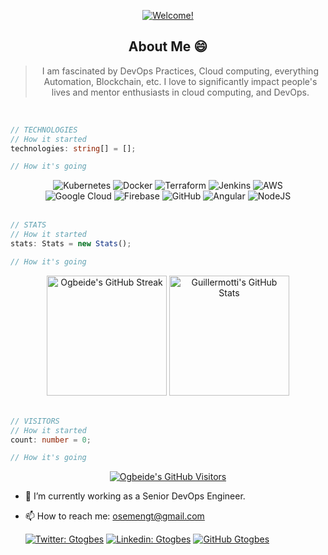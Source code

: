 <div align="center">

[![Welcome!](https://readme-typing-svg.herokuapp.com/?lines=Yep!+👋;Nice+to+meet+you!+😚;My+name+is+Ogbeide+👽;This+is+my+profile+🚀&font=ubuntu&color=32a852&center=true)](https://git.io/typing-svg)

## About Me 😄
> I am fascinated by DevOps Practices, Cloud computing, everything Automation, Blockchain, etc.
> I love to significantly impact people's lives and mentor enthusiasts in cloud computing, and DevOps.

</div>

<br>

```ts
// TECHNOLOGIES 
// How it started
technologies: string[] = [];

// How it's going
```
<div align="center">
    <img alt="Kubernetes" src="https://img.shields.io/badge/kubernetes-%23326ce5.svg?style=for-the-badge&logo=kubernetes&logoColor=white"/>
    <img alt="Docker" src="https://img.shields.io/badge/docker-%230db7ed.svg?style=for-the-badge&logo=docker&logoColor=white"/>
    <img alt="Terraform" src="https://img.shields.io/badge/terraform-%235835CC.svg?style=for-the-badge&logo=terraform&logoColor=white"/>
    <img alt="Jenkins" src="https://img.shields.io/badge/jenkins-%232C5263.svg?style=for-the-badge&logo=jenkins&logoColor=white"/>
    <img alt="AWS" src="https://img.shields.io/badge/AWS-%23FF9900.svg?style=for-the-badge&logo=amazon-aws&logoColor=white"/>
    <br>
    <img alt="Google Cloud" src="https://img.shields.io/badge/GoogleCloud-%234285F4.svg?style=for-the-badge&logo=google-cloud&logoColor=white"/>
    <img alt="Firebase" src="https://img.shields.io/badge/firebase-%23039BE5.svg?style=for-the-badge&logo=firebase"/>
    <img alt="GitHub" src="https://img.shields.io/badge/github-%23121011.svg?style=for-the-badge&logo=github&logoColor=white"/>
    <img alt="Angular" src="https://img.shields.io/badge/angular-%23DD0031.svg?style=for-the-badge&logo=angular&logoColor=white"/>
    <img alt="NodeJS" src="https://img.shields.io/badge/node.js-%2343853D.svg?style=for-the-badge&logo=node-dot-js&logoColor=white"/>
</div>

<br>

```ts
// STATS
// How it started
stats: Stats = new Stats();

// How it's going
```
<div align="center">
<a href="https://git.io/streak-stats"><img alt="Ogbeide's GitHub Streak" src="https://github-readme-streak-stats.herokuapp.com/?user=gtogbes&theme=dark" height="192px"/></a>
<a href="https://github.com/anuraghazra/github-readme-stats"><img alt="Guillermotti's GitHub Stats" src="https://denvercoder1-github-readme-stats.vercel.app/api/?username=gtogbes&show_icons=true&count_private=true&theme=dark&custom_title=Ogbeide's+GitHub+Stats" height="192px"/></a>
  <br/>
</div>

<br>

```ts
// VISITORS 
// How it started
count: number = 0;

// How it's going
```

<div align="center">
    <a href="https://profile-counter.glitch.me"><img alt="Ogbeide's GitHub Visitors" src="https://profile-counter.glitch.me/gtogbes/count.svg"/></a>
</div>


- 🔭 I’m currently working as a Senior DevOps Engineer.
- 📫 How to reach me: osemengt@gmail.com

    [![Twitter: Gtogbes](https://img.shields.io/twitter/follow/osemengt?style=social)](https://twitter.com/osemenGT)
    [![Linkedin: Gtogbes](https://img.shields.io/badge/-Gtogbes-blue?style=flat-square&logo=Linkedin&logoColor=white&link=https://www.linkedin.com/in/ogbeide-osemenkhian-bb70021a3)](https://www.linkedin.com/in/ogbeide-osemenkhian-bb70021a3)
    [![GitHub Gtogbes](https://img.shields.io/github/followers/Gtogbes?label=follow&style=social)](https://github.com/gtogbes)


